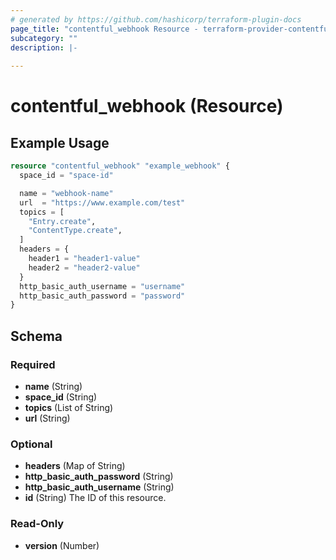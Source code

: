 ```yaml
---
# generated by https://github.com/hashicorp/terraform-plugin-docs
page_title: "contentful_webhook Resource - terraform-provider-contentful"
subcategory: ""
description: |-
  
---
```


# contentful_webhook (Resource)



## Example Usage

```terraform
resource "contentful_webhook" "example_webhook" {
  space_id = "space-id"

  name = "webhook-name"
  url  = "https://www.example.com/test"
  topics = [
    "Entry.create",
    "ContentType.create",
  ]
  headers = {
    header1 = "header1-value"
    header2 = "header2-value"
  }
  http_basic_auth_username = "username"
  http_basic_auth_password = "password"
}
```

<!-- schema generated by tfplugindocs -->
## Schema

### Required

- **name** (String)
- **space_id** (String)
- **topics** (List of String)
- **url** (String)

### Optional

- **headers** (Map of String)
- **http_basic_auth_password** (String)
- **http_basic_auth_username** (String)
- **id** (String) The ID of this resource.

### Read-Only

- **version** (Number)


